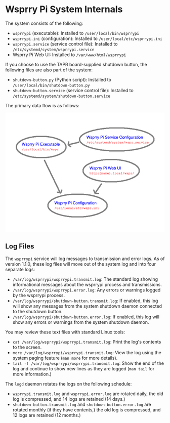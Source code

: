 # Wsprry Pi System Internals

The system consists of the following:

- `wsprrypi` (executable): Installed to `/user/local/bin/wsprrypi`
- `wsprrypi.ini` (configuration): Installed to `/user/local/etc/wsprrypi.ini`
- `wsprrypi.service` (service control file): Installed to `/etc/systemd/system/wsprrypi.service`
- Wsprry Pi Web UI: Installed to `/var/www/html/wsprrypi`

If you choose to use the TAPR board-supplied shutdown button, the following files are also part of the system:

- `shutdown-button.py` (Python script): Installed to `/user/local/bin/shutdown-button.py`
- `shutdown-button.service` (service control file): Installed to `/etc/systemd/system/shutdown-button.service`

The primary data flow is as follows:

![Data Flow Diagram](data_flow.png)

## Log Files

The `wsprrypi` service will log messages to transmission and error logs. As of version 1.1.0, these log files will move out of the system log and into four separate logs:

- `/var/log/wsprrypi/wsprrypi.transmit.log`: The standard log showing informational messages about the wsprrypi process and transmissions.
- `/var/log/wsprrypi/wsprrypi.error.log`: Any errors or warnings logged by the wsprrypi process.
- `/var/log/wsprrypi/shutdown-button.transmit.log`: If enabled, this log will show any messages from the system shutdown daemon connected to the shutdown button.
- `/var/log/wsprrypi/shutdown-button.error.log`: If enabled, this log will show any errors or warnings from the system shutdown daemon.

You may review these text files with standard Linux tools:

- `cat /var/log/wsprrypi/wsprrypi.transmit.log`: Print the log's contents to the screen.
- `more /var/log/wsprrypi/wsprrypi.transmit.log`: View the log using the system paging feature (`man more` for more details).
- `tail -f /var/log/wsprrypi/wsprrypi.transmit.log`: Show the end of the log and continue to show new lines as they are logged (`man tail` for more information.)

The `logd` daemon rotates the logs on the following schedule:

- `wsprrypi.transmit.log` and `wsprrypi.error.log` are rotated daily, the old log is compressed, and 14 logs are retained (14 days.)
- `shutdown-button.transmit.log` and `shutdown-button.error.log` are rotated monthly (if they have contents,) the old log is compressed, and 12 logs are retained (12 months.)
